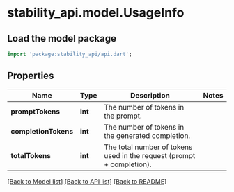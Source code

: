 # stability_api.model.UsageInfo

## Load the model package
```dart
import 'package:stability_api/api.dart';
```

## Properties
Name | Type | Description | Notes
------------ | ------------- | ------------- | -------------
**promptTokens** | **int** | The number of tokens in the prompt. | 
**completionTokens** | **int** | The number of tokens in the generated completion. | 
**totalTokens** | **int** | The total number of tokens used in the request (prompt + completion). | 

[[Back to Model list]](../README.md#documentation-for-models) [[Back to API list]](../README.md#documentation-for-api-endpoints) [[Back to README]](../README.md)


